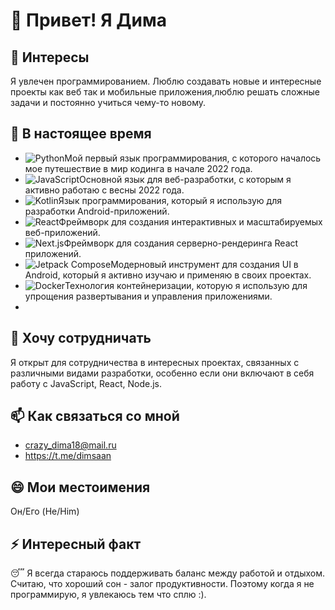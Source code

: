# 👋 Привет! Я Дима

## 👀 Интересы
Я увлечен программированием. Люблю создавать новые и интересные проекты как веб так и мобильные приложения,люблю решать сложные задачи и постоянно учиться чему-то новому.

## 🌱 В настоящее время
- ![Python](https://img.shields.io/badge/-Python-3776AB?logo=python&logoColor=white)Мой первый язык программирования, с которого началось мое путешествие в мир кодинга в начале 2022 года.
- ![JavaScript](https://img.shields.io/badge/-JavaScript-F7DF1E?logo=javascript&logoColor=white)Основной язык для веб-разработки, с которым я активно работаю с весны 2022 года.
- ![Kotlin](https://img.shields.io/badge/-Kotlin-0095D5?logo=kotlin&logoColor=white)Язык программирования, который я использую для разработки Android-приложений.
- ![React](https://img.shields.io/badge/-React-61DAFB?logo=react&logoColor=white)Фреймворк для создания интерактивных и масштабируемых веб-приложений.
- ![Next.js](https://img.shields.io/badge/-Next.js-000000?logo=next.js&logoColor=white)Фреймворк для создания серверно-рендеринга React приложений.
- ![Jetpack Compose](https://img.shields.io/badge/-Jetpack%20Compose-4285F4?logo=android&logoColor=white)Модерновый инструмент для создания UI в Android, который я активно изучаю и применяю в своих проектах.
- ![Docker](https://img.shields.io/badge/-Docker-2496ED?logo=docker&logoColor=white)Технология контейнеризации, которую я использую для упрощения развертывания и управления приложениями.
- 
## 💞️ Хочу сотрудничать
Я открыт для сотрудничества в интересных проектах, связанных с различными видами разработки, особенно если они включают в себя работу с JavaScript, React, Node.js.

## 📫 Как связаться со мной
- crazy_dima18@mail.ru
- https://t.me/dimsaan

## 😄 Мои местоимения
Он/Его (He/Him)

## ⚡ Интересный факт
😴 Я всегда стараюсь поддерживать баланс между работой и отдыхом. Считаю, что хороший сон - залог продуктивности.
Поэтому когда я не программирую, я увлекаюсь тем что сплю :).
